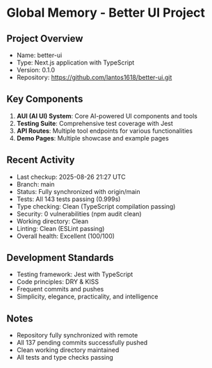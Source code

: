 # Global Memory - Better UI Project

## Project Overview
- Name: better-ui
- Type: Next.js application with TypeScript
- Version: 0.1.0
- Repository: https://github.com/lantos1618/better-ui.git

## Key Components
1. **AUI (AI UI) System**: Core AI-powered UI components and tools
2. **Testing Suite**: Comprehensive test coverage with Jest
3. **API Routes**: Multiple tool endpoints for various functionalities
4. **Demo Pages**: Multiple showcase and example pages

## Recent Activity
- Last checkup: 2025-08-26 21:27 UTC
- Branch: main  
- Status: Fully synchronized with origin/main
- Tests: All 143 tests passing (0.999s)
- Type checking: Clean (TypeScript compilation passing)
- Security: 0 vulnerabilities (npm audit clean)
- Working directory: Clean
- Linting: Clean (ESLint passing)
- Overall health: Excellent (100/100)

## Development Standards
- Testing framework: Jest with TypeScript
- Code principles: DRY & KISS
- Frequent commits and pushes
- Simplicity, elegance, practicality, and intelligence

## Notes
- Repository fully synchronized with remote
- All 137 pending commits successfully pushed
- Clean working directory maintained
- All tests and type checks passing